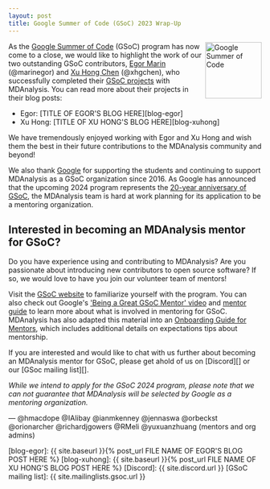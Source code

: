 ```yaml
---
layout: post
title: Google Summer of Code (GSoC) 2023 Wrap-Up
---
```

<p>
<img
src="https://developers.google.com/open-source/gsoc/images/gsoc2016-sun-373x373.png"
title="Google Summer of Code" alt="Google Summer of Code"
style="float: right; height: 8em; " />
</p>

As the [Google Summer of Code](https://summerofcode.withgoogle.com/) (GSoC) program has now come to a close, we would like to highlight the work of our two outstanding GSoC contributors, [Egor Marin](https://summerofcode.withgoogle.com/programs/2023/projects/cOTjpLid) (@marinegor) and [Xu Hong Chen](https://summerofcode.withgoogle.com/programs/2023/projects/4vt9npUg) (@xhgchen), who successfully completed their [GSoC projects](https://summerofcode.withgoogle.com/programs/2023/organizations/mdanalysis) with MDAnalysis. You can read more about their projects in their blog posts:

* Egor: [TITLE OF EGOR'S BLOG HERE][blog-egor]
* Xu Hong: [TITLE OF XU HONG'S BLOG HERE][blog-xuhong]

We have tremendously enjoyed working with Egor and Xu Hong and wish them the best in their future contributions to the MDAnalysis community and beyond!

We also thank [Google](https://opensource.google/) for supporting the students and continuing to support MDAnalysis as a GSoC organization since 2016. As Google has announced that the upcoming 2024 program represents the [20-year anniversary of GSoC](https://opensource.googleblog.com/), the MDAnalysis team is hard at work planning for its application to be a mentoring organization.

## Interested in becoming an MDAnalysis mentor for GSoC?
Do you have experience using and contributing to MDAnalysis? Are you passionate about introducing new contributors to open source software? If so, we would love to have you join our volunteer team of mentors!

Visit the [GSoC website](https://summerofcode.withgoogle.com/) to familiarize yourself with the program. You can also check out Google's ['Being a Great GSoC Mentor' video](https://www.youtube.com/watch?v=3J_eBuYxcyg) and [mentor guide](https://google.github.io/gsocguides/mentor/) to learn more about what is involved in mentoring for GSoC. MDAnalysis has also adapted this material into an [Onboarding Guide for Mentors](https://github.com/MDAnalysis/mdanalysis/wiki/Onboarding-Guide-2023#for-mentors), which includes additional details on expectations tips about mentorship.

If you are interested and would like to chat with us further about becoming an MDAnalysis mentor for GSoC, please get ahold of us on [Discord][] or our [GSoc mailing list][]. 

*While we intend to apply for the GSoC 2024 program, please note that we can not guarantee that MDAnalysis will be selected by Google as a mentoring organization.*

— @hmacdope @IAlibay @ianmkenney @jennaswa @orbeckst @orionarcher @richardjgowers @RMeli @yuxuanzhuang (mentors and org admins)

[blog-egor]: {{ site.baseurl }}{% post_url FILE NAME OF EGOR'S BLOG POST HERE %}
[blog-xuhong]: {{ site.baseurl }}{% post_url FILE NAME OF XU HONG'S BLOG POST HERE %}
[Discord]: {{ site.discord.url }}
[GSoC mailing list]: {{ site.mailinglists.gsoc.url }}